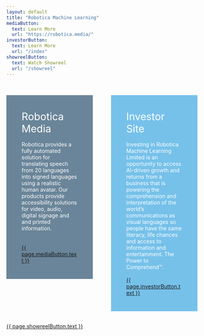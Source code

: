 ```yaml
---
layout: default
title: "Robotica Machine Learning"
mediaButton: 
  text: Learn More
  url: "https://robotica.media/"
investorButton: 
  text: Learn More
  url: "/index"
showreelButton: 
  text: Watch Showreel
  url: "/showreel"
---
```

<section class = 'content-home wrap center'>

<br />
<br />
<div style="width: 45%; background-color: #6a8599; display: inline-block; vertical-align: top;">
  <div style="padding: 2.5rem; color: white">
    <font style="font-size: 20pt">Robotica Media</font>
    <br />
    <br />
    Robotica provides a fully automated solution for translating speech from 20 languages into signed languages using a realistic human avatar. Our products provide accessibility solutions for video, audio, digital signage and and printed information.
    <br />
    <br />
    <br />
    <a href = '{{ page.mediaButton.url }}' class = 'button'>{{ page.mediaButton.text }}</a>
  </div>
</div>
<div style="width: 8%; display: inline-block;"></div>
<div style="width: 45%; background-color: #76c1ea; display: inline-block; vertical-align: top;">
    <div style="padding: 2.5rem; color: white">
      <font style="font-size: 20pt">Investor Site</font>
      <br />
      <br />
      Investing in Robotica Machine Learning Limited is an opportunity to access AI-driven growth and returns from a business that is powering the comprehension and interpretation of the world’s communications as visual languages so people have the same literacy, life chances and access to information and entertainment. The Power to Comprehend&trade;.
      <br />
      <br />
      <a href = '{{ page.investorButton.url }}' class = 'button'>{{ page.investorButton.text }}</a>
  </div>
</div>

<br />
<br />

<a href = '{{ page.showreelButton.url }}' class = 'button'>{{ page.showreelButton.text }}</a>

</section>
